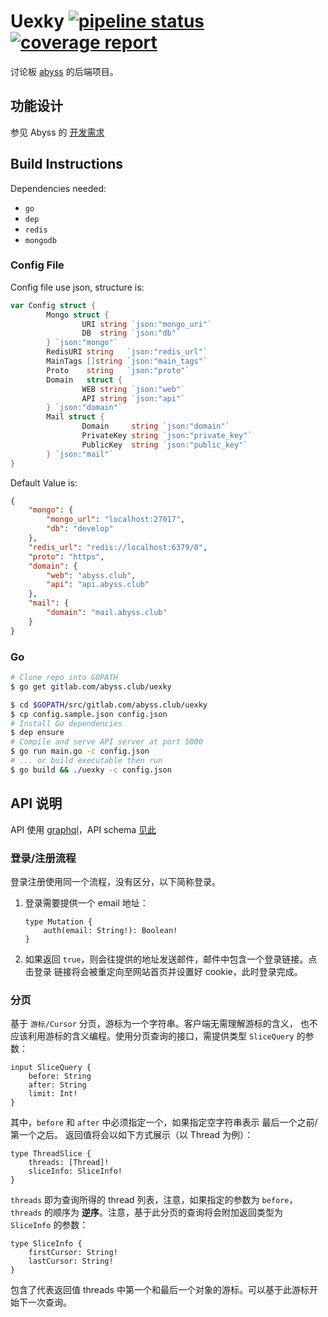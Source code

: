 # Uexky [![pipeline status](https://gitlab.com/abyss.club/uexky/badges/master/pipeline.svg)](https://gitlab.com/abyss.club/uexky/commits/master) [![coverage report](https://gitlab.com/abyss.club/uexky/badges/master/coverage.svg)](https://gitlab.com/abyss.club/uexky/commits/master)

讨论板 [abyss](https://gitlab.com/abyss.club/abyss) 的后端项目。

## 功能设计

参见 Abyss 的 [开发需求](https://gitlab.com/abyss.club/abyss#%E5%BC%80%E5%8F%91%E9%9C%80%E6%B1%82%E5%8F%8A%E7%9B%B8%E5%85%B3%E5%90%8D%E8%AF%8D)

## Build Instructions

Dependencies needed:

* `go`
* `dep`
* `redis`
* `mongodb`

### Config File

Config file use json, structure is:

```go
var Config struct {
        Mongo struct {
                URI string `json:"mongo_uri"`
                DB  string `json:"db"`
        } `json:"mongo"`
        RedisURI string   `json:"redis_url"`
        MainTags []string `json:"main_tags"`
        Proto    string   `json:"proto"`
        Domain   struct {
                WEB string `json:"web"`
                API string `json:"api"`
        } `json:"domain"`
        Mail struct {
                Domain     string `json:"domain"`
                PrivateKey string `json:"private_key"`
                PublicKey  string `json:"public_key"`
        } `json:"mail"`
}
```

Default Value is:

```json
{
    "mongo": {
        "mongo_url": "localhost:27017",
        "db": "develop"
    },
    "redis_url": "redis://localhost:6379/0",
    "proto": "https",
    "domain": {
        "web": "abyss.club",
        "api": "api.abyss.club"
    },
    "mail": {
        "domain": "mail.abyss.club"
    }
}
```

### Go

```bash
# Clone repo into GOPATH
$ go get gitlab.com/abyss.club/uexky

$ cd $GOPATH/src/gitlab.com/abyss.club/uexky
$ cp config.sample.json config.json
# Install Go dependencies
$ dep ensure
# Compile and serve API server at port 5000
$ go run main.go -c config.json
# ... or build executable then run
$ go build && ./uexky -c config.json
```

## API 说明

API 使用 [graphql](https://graphql.org/)，API schema [见此](https://gitlab.com/abyss.club/abyss/blob/master/api.gql)

### 登录/注册流程

登录注册使用同一个流程，没有区分，以下简称登录。

1. 登录需要提供一个 email 地址：

    ```
    type Mutation {
        auth(email: String!): Boolean!
    }
    ```

2. 如果返回 `true`，则会往提供的地址发送邮件，邮件中包含一个登录链接。点击登录
链接将会被重定向至网站首页并设置好 cookie，此时登录完成。

### 分页

基于 `游标/Cursor` 分页，游标为一个字符串。客户端无需理解游标的含义，
也不应该利用游标的含义编程。使用分页查询的接口，需提供类型 `SliceQuery` 的参数：

```
input SliceQuery {
    before: String
    after: String
    limit: Int!
}
```

其中，`before` 和 `after` 中必须指定一个，如果指定空字符串表示 最后一个之前/第一个之后。
返回值将会以如下方式展示（以 Thread 为例）：

```
type ThreadSlice {
    threads: [Thread]!
    sliceInfo: SliceInfo!
}
```

`threads` 即为查询所得的 thread 列表，注意，如果指定的参数为 `before`，
`threads` 的顺序为 **逆序**。注意，基于此分页的查询将会附加返回类型为 `SliceInfo` 的参数：

```
type SliceInfo {
    firstCursor: String!
    lastCursor: String!
}
```

包含了代表返回值 threads 中第一个和最后一个对象的游标。可以基于此游标开始下一次查询。
